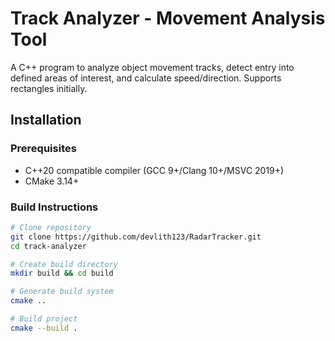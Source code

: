 # Track Analyzer - Movement Analysis Tool

A C++ program to analyze object movement tracks, detect entry into defined areas of interest, and calculate speed/direction. Supports rectangles initially.

## Installation

### Prerequisites
- C++20 compatible compiler (GCC 9+/Clang 10+/MSVC 2019+)
- CMake 3.14+

### Build Instructions
```bash
# Clone repository
git clone https://github.com/devlith123/RadarTracker.git
cd track-analyzer

# Create build directory
mkdir build && cd build

# Generate build system
cmake ..

# Build project
cmake --build .
